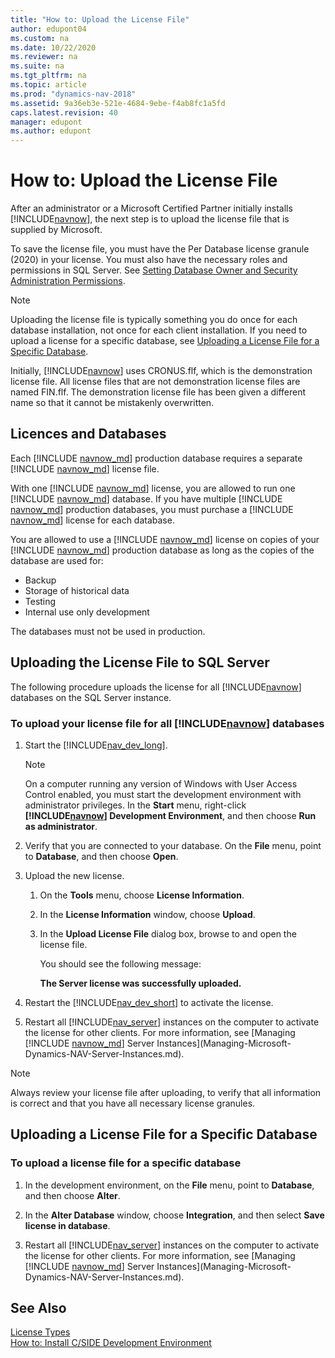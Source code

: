 ```yaml
---
title: "How to: Upload the License File"
author: edupont04
ms.custom: na
ms.date: 10/22/2020
ms.reviewer: na
ms.suite: na
ms.tgt_pltfrm: na
ms.topic: article
ms.prod: "dynamics-nav-2018"
ms.assetid: 9a36eb3e-521e-4684-9ebe-f4ab8fc1a5fd
caps.latest.revision: 40
manager: edupont
ms.author: edupont
---
```

# How to: Upload the License File

After an administrator or a Microsoft Certified Partner initially installs [!INCLUDE[navnow](includes/navnow_md.md)], the next step is to upload the license file that is supplied by Microsoft.  

To save the license file, you must have the Per Database license granule \(2020\) in your license. You must also have the necessary roles and permissions in SQL Server. See [Setting Database Owner and Security Administration Permissions](Setting-Database-Owner-and-Security-Administration-Permissions.md).  

> [!NOTE]  
> Uploading the license file is typically something you do once for each database installation, not once for each client installation. If you need to upload a license for a specific database, see [Uploading a License File for a Specific Database](How-to--Upload-the-License-File.md#UploadtoDatabase).  

Initially, [!INCLUDE[navnow](includes/navnow_md.md)] uses CRONUS.flf, which is the demonstration license file. All license files that are not demonstration license files are named FIN.flf. The demonstration license file has been given a different name so that it cannot be mistakenly overwritten.  

## Licences and Databases

Each [!INCLUDE [navnow_md](includes/navnow_md.md)] production database requires a separate [!INCLUDE [navnow_md](includes/navnow_md.md)] license file.  

With one [!INCLUDE [navnow_md](includes/navnow_md.md)] license, you are allowed to run one [!INCLUDE [navnow_md](includes/navnow_md.md)] database. If you have multiple [!INCLUDE [navnow_md](includes/navnow_md.md)] production databases, you must purchase a [!INCLUDE [navnow_md](includes/navnow_md.md)] license for each database.  

You are allowed to use a [!INCLUDE [navnow_md](includes/navnow_md.md)] license on copies of your [!INCLUDE [navnow_md](includes/navnow_md.md)] production database as long as the copies of the database are used for:

* Backup
* Storage of historical data
* Testing
* Internal use only development

The databases must not be used in production.

## Uploading the License File to SQL Server

 The following procedure uploads the license for all [!INCLUDE[navnow](includes/navnow_md.md)] databases on the SQL Server instance.  

### To upload your license file for all [!INCLUDE[navnow](includes/navnow_md.md)] databases

1. Start the [!INCLUDE[nav_dev_long](includes/nav_dev_long_md.md)].  

   > [!NOTE]  
   >  On a computer running any version of Windows with User Access Control enabled, you must start the development environment with administrator privileges. In the **Start** menu, right-click **[!INCLUDE[navnow](includes/navnow_md.md)] Development Environment**, and then choose **Run as administrator**.  

2. Verify that you are connected to your database. On the **File** menu, point to **Database**, and then choose **Open**.  

3. Upload the new license.  

   1. On the **Tools** menu, choose **License Information**.  

   2. In the **License Information** window, choose **Upload**.  

   3. In the **Upload License File** dialog box, browse to and open the license file.  

      You should see the following message:  

      **The Server license was successfully uploaded.**  

4. Restart the [!INCLUDE[nav_dev_short](includes/nav_dev_short_md.md)] to activate the license.  

5. Restart all [!INCLUDE[nav_server](includes/nav_server_md.md)] instances on the computer to activate the license for other clients. For more information, see [Managing [!INCLUDE [navnow_md](includes/navnow_md.md)] Server Instances](Managing-Microsoft-Dynamics-NAV-Server-Instances.md).  

> [!NOTE]  
> Always review your license file after uploading, to verify that all information is correct and that you have all necessary license granules.  

## <a name="UploadtoDatabase"></a> Uploading a License File for a Specific Database  

### To upload a license file for a specific database  

1. In the development environment, on the **File** menu, point to **Database**, and then choose **Alter**.  

2. In the **Alter Database** window, choose **Integration**, and then select **Save license in database**.  

3. Restart all [!INCLUDE[nav_server](includes/nav_server_md.md)] instances on the computer to activate the license for other clients. For more information, see [Managing [!INCLUDE [navnow_md](includes/navnow_md.md)] Server Instances](Managing-Microsoft-Dynamics-NAV-Server-Instances.md).  

## See Also

[License Types](License-Types.md)  
[How to: Install C/SIDE Development Environment](How-to--Install-C-SIDE-Development-Environment.md)  

